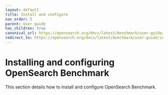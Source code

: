 ```yaml
---
layout: default
title: Install and configure
nav_order: 5
parent: User guide
has_children: true
canonical_url: https://opensearch.org/docs/latest/benchmark/user-guide/install-and-configure/index/
redirect_to: https://opensearch.org/docs/latest/benchmark/user-guide/install-and-configure/index/
---
```


# Installing and configuring OpenSearch Benchmark 

This section details how to install and configure OpenSearch Benchmark.

